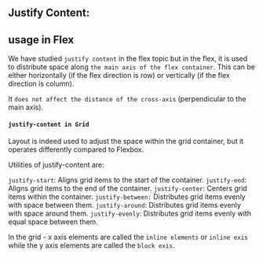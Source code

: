 ## Justify Content:

## usage in Flex

We have studied `justify content` in the flex topic but in the flex, it is used to distribute space along `the main axis of the flex container`.
This can be either horizontally (if the flex direction is row) or vertically (if the flex direction is column).

It `does not affect the distance of the cross-axis` (perpendicular to the main axis).

#### `justify-content in Grid`

Layout is indeed used to adjust the space within the grid container, but it operates differently compared to Flexbox.

Utilities of justify-content are:

`justify-start`: Aligns grid items to the start of the container.
`justify-end`: Aligns grid items to the end of the container.
`justify-center`: Centers grid items within the container.
`justify-between:` Distributes grid items evenly with space between them.
`justify-around`: Distributes grid items evenly with space around them.
`justify-evenly`: Distributes grid items evenly with equal space between them.

In the grid - x axis elements are called the `inline elements` or `inline exis` while the y axis elements are called the `block exis`.
